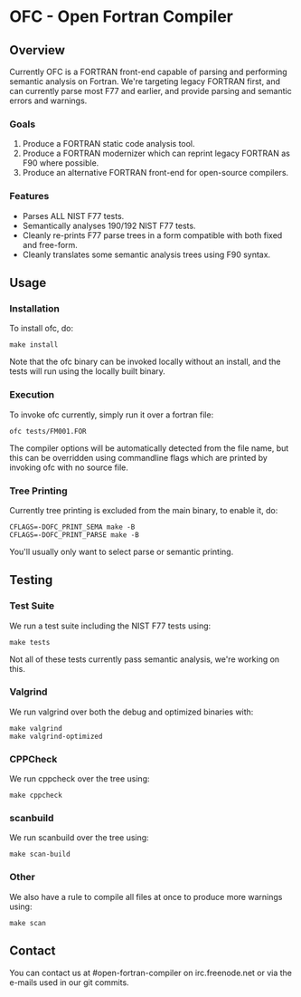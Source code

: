 # OFC - Open Fortran Compiler


## Overview

Currently OFC is a FORTRAN front-end capable of parsing and performing semantic
analysis on Fortran. We're targeting legacy FORTRAN first, and can currently
parse most F77 and earlier, and provide parsing and semantic errors and
warnings.

### Goals

1. Produce a FORTRAN static code analysis tool.
2. Produce a FORTRAN modernizer which can reprint legacy FORTRAN as F90 where possible.
3. Produce an alternative FORTRAN front-end for open-source compilers.

### Features

- Parses ALL NIST F77 tests.
- Semantically analyses 190/192 NIST F77 tests.
- Cleanly re-prints F77 parse trees in a form compatible with both fixed and free-form.
- Cleanly translates some semantic analysis trees using F90 syntax.


## Usage

### Installation
To install ofc, do:

    make install

Note that the ofc binary can be invoked locally without an install,
and the tests will run using the locally built binary.

### Execution
To invoke ofc currently, simply run it over a fortran file:

    ofc tests/FM001.FOR

The compiler options will be automatically detected from the file name, but
this can be overridden using commandline flags which are printed by invoking
ofc with no source file.

### Tree Printing
Currently tree printing is excluded from the main binary, to enable it, do:

    CFLAGS=-DOFC_PRINT_SEMA make -B
    CFLAGS=-DOFC_PRINT_PARSE make -B

You'll usually only want to select parse or semantic printing.


## Testing

### Test Suite
We run a test suite including the NIST F77 tests using:

    make tests

Not all of these tests currently pass semantic analysis, we're working on this.

### Valgrind
We run valgrind over both the debug and optimized binaries with:

    make valgrind
    make valgrind-optimized

### CPPCheck
We run cppcheck over the tree using:

    make cppcheck

### scanbuild
We run scanbuild over the tree using:

    make scan-build

### Other
We also have a rule to compile all files at once to produce more warnings using:

    make scan


## Contact

You can contact us at #open-fortran-compiler on irc.freenode.net or via the e-mails used in our git commits.
